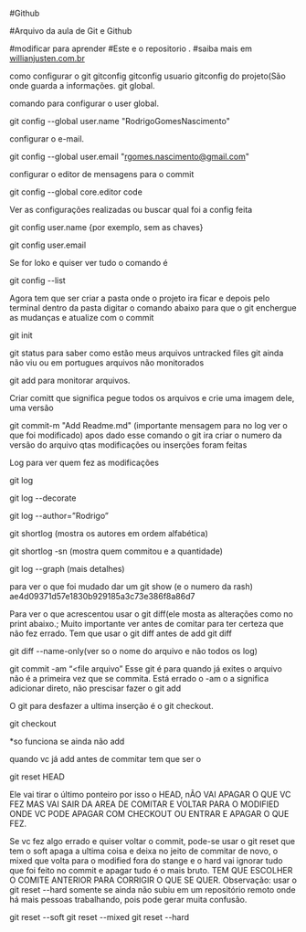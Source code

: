 #Github

#Arquivo da aula de Git e Github

#modificar para aprender
#Este e o repositorio .
#saiba mais em [willianjusten.com.br](http://willianjusten.com.br)


como configurar o git
gitconfig
gitconfig usuario
gitconfig do projeto(São onde guarda a informações.
git global.

comando para configurar o user global.

git config --global user.name "RodrigoGomesNascimento"

configurar o e-mail.

git config --global user.email "rgomes.nascimento@gmail.com"


configurar o editor de mensagens para o commit

git config --global core.editor code

Ver as configurações realizadas ou buscar qual foi a config feita

git config user.name {por exemplo, sem as chaves}

git config user.email 

Se for loko e quiser ver tudo o comando é 

git config --list


Agora tem que ser criar a pasta onde o projeto ira ficar e depois pelo terminal dentro da pasta 
digitar o comando abaixo para que o git enchergue as mudanças e atualize com o commit

git init

git status  para saber como estão meus arquivos untracked files git ainda não viu ou em portugues arquivos não monitorados

git add para monitorar arquivos.

Criar comitt que significa pegue todos os arquivos e crie uma imagem dele, uma versão

git commit-m "Add Readme.md" (importante mensagem para no log ver o que foi modificado)
apos dado esse comando o git ira criar o numero da versão do arquivo
qtas modificações ou inserções foram feitas


Log para ver quem fez as modificações

git log

git log --decorate

git log --author=”Rodrigo”

git shortlog (mostra os autores em ordem alfabética)

git shortlog -sn (mostra quem commitou e a quantidade)

git log --graph (mais detalhes)


para ver o que foi mudado dar um 
git show (e o numero da rash) ae4d09371d57e1830b929185a3c73e386f8a86d7

Para ver o que acrescentou usar o git diff(ele mosta as alterações como no print abaixo.;
Muito importante ver antes de comitar para ter certeza que não fez errado.
Tem que usar o git diff antes de add
git diff


git diff --name-only(ver so o nome do arquivo e não todos os log)


git commit -am “<file arquivo”
Esse git é para quando já exites o arquivo não é a primeira vez que se commita.
Está errado o -am o a significa adicionar direto, não prescisar fazer o git add

O git para desfazer a ultima inserção é o git checkout.

git checkout <file name>

*so funciona se ainda não add

quando vc já add antes de commitar tem que ser o 

git reset HEAD <file name> 

Ele vai tirar o último ponteiro por isso o HEAD, nÃO VAI APAGAR O QUE VC FEZ MAS VAI SAIR DA AREA DE COMITAR E VOLTAR PARA O MODIFIED ONDE VC PODE APAGAR 
COM CHECKOUT OU ENTRAR E APAGAR O QUE FEZ.


Se vc fez algo errado e quiser voltar o commit, pode-se usar o git reset que tem o soft apaga a ultima coisa e deixa no jeito de commitar de novo,
 o mixed que volta para o modified fora do stange e o hard vai ignorar tudo que foi feito no commit e apagar tudo é o mais bruto.
 TEM QUE ESCOLHER O COMITE ANTERIOR PARA CORRIGIR O QUE SE QUER.
Observação: usar o git reset --hard somente se ainda não subiu em um repositório remoto onde há mais pessoas trabalhando, pois pode gerar muita confusão.

git reset --soft
git reset --mixed
git reset --hard
